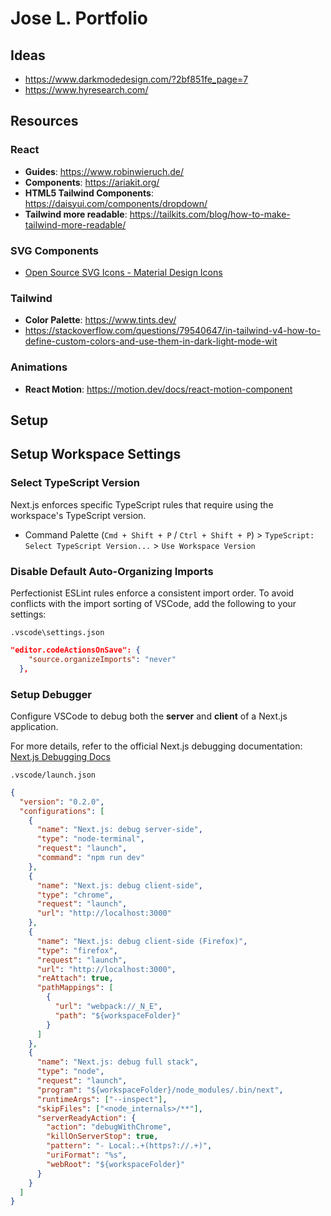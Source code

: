 # Jose L. Portfolio

## Ideas

- https://www.darkmodedesign.com/?2bf851fe_page=7
- https://www.hyresearch.com/

## Resources

### React

- **Guides**: https://www.robinwieruch.de/
- **Components**: https://ariakit.org/
- **HTML5 Tailwind Components**: https://daisyui.com/components/dropdown/
- **Tailwind more readable**: https://tailkits.com/blog/how-to-make-tailwind-more-readable/

### SVG Components

- [Open Source SVG Icons - Material Design Icons](https://opensourcesvgicons.com/mdi)

### Tailwind

- **Color Palette**: https://www.tints.dev/
- https://stackoverflow.com/questions/79540647/in-tailwind-v4-how-to-define-custom-colors-and-use-them-in-dark-light-mode-wit

### Animations

- **React Motion**: https://motion.dev/docs/react-motion-component

## Setup

## Setup Workspace Settings

### Select TypeScript Version

Next.js enforces specific TypeScript rules that require using the workspace's TypeScript version.

- Command Palette (`Cmd + Shift + P` / `Ctrl + Shift + P`) > `TypeScript: Select TypeScript Version...` > `Use Workspace Version`

### Disable Default Auto-Organizing Imports

Perfectionist ESLint rules enforce a consistent import order. To avoid conflicts with the import sorting of VSCode, add the following to your settings:

`.vscode\settings.json`

```json
"editor.codeActionsOnSave": {
    "source.organizeImports": "never"
  },
```

### Setup Debugger

Configure VSCode to debug both the **server** and **client** of a Next.js application.

For more details, refer to the official Next.js debugging documentation: [Next.js Debugging Docs](https://nextjs.org/docs/app/building-your-application/configuring/debugging)

`.vscode/launch.json`

```json
{
  "version": "0.2.0",
  "configurations": [
    {
      "name": "Next.js: debug server-side",
      "type": "node-terminal",
      "request": "launch",
      "command": "npm run dev"
    },
    {
      "name": "Next.js: debug client-side",
      "type": "chrome",
      "request": "launch",
      "url": "http://localhost:3000"
    },
    {
      "name": "Next.js: debug client-side (Firefox)",
      "type": "firefox",
      "request": "launch",
      "url": "http://localhost:3000",
      "reAttach": true,
      "pathMappings": [
        {
          "url": "webpack://_N_E",
          "path": "${workspaceFolder}"
        }
      ]
    },
    {
      "name": "Next.js: debug full stack",
      "type": "node",
      "request": "launch",
      "program": "${workspaceFolder}/node_modules/.bin/next",
      "runtimeArgs": ["--inspect"],
      "skipFiles": ["<node_internals>/**"],
      "serverReadyAction": {
        "action": "debugWithChrome",
        "killOnServerStop": true,
        "pattern": "- Local:.+(https?://.+)",
        "uriFormat": "%s",
        "webRoot": "${workspaceFolder}"
      }
    }
  ]
}
```
